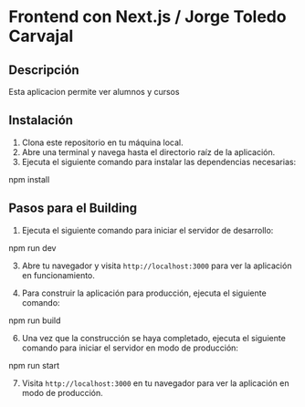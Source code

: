 # Frontend con Next.js / Jorge Toledo Carvajal

## Descripción
Esta aplicacion permite ver alumnos y cursos

## Instalación
1. Clona este repositorio en tu máquina local.
2. Abre una terminal y navega hasta el directorio raíz de la aplicación.
3. Ejecuta el siguiente comando para instalar las dependencias necesarias:

npm install

## Pasos para el Building
1. Ejecuta el siguiente comando para iniciar el servidor de desarrollo:
   

npm run dev

3. Abre tu navegador y visita `http://localhost:3000` para ver la aplicación en funcionamiento.

4. Para construir la aplicación para producción, ejecuta el siguiente comando:
   

npm run build

6. Una vez que la construcción se haya completado, ejecuta el siguiente comando para iniciar el servidor en modo de producción:

npm run start

7. Visita `http://localhost:3000` en tu navegador para ver la aplicación en modo de producción.

